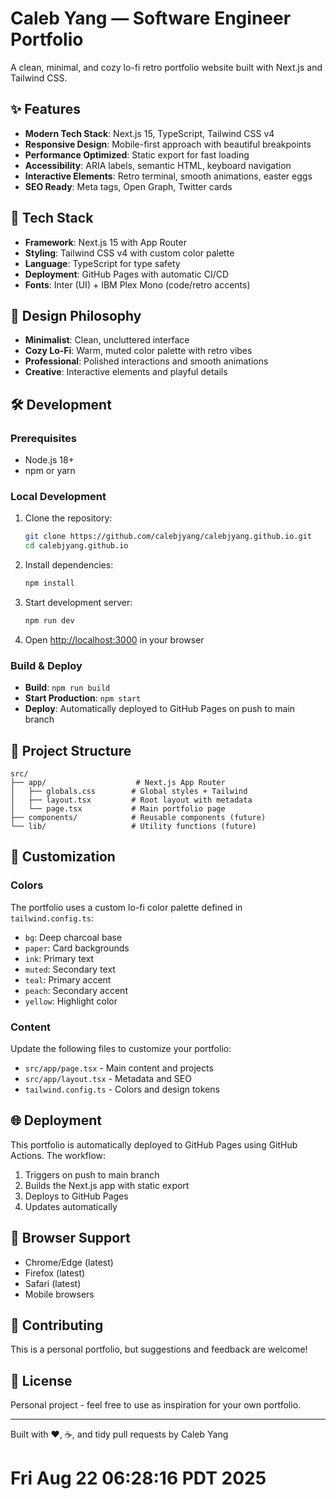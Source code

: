 # Caleb Yang — Software Engineer Portfolio

A clean, minimal, and cozy lo-fi retro portfolio website built with Next.js and Tailwind CSS.

## ✨ Features

- **Modern Tech Stack**: Next.js 15, TypeScript, Tailwind CSS v4
- **Responsive Design**: Mobile-first approach with beautiful breakpoints
- **Performance Optimized**: Static export for fast loading
- **Accessibility**: ARIA labels, semantic HTML, keyboard navigation
- **Interactive Elements**: Retro terminal, smooth animations, easter eggs
- **SEO Ready**: Meta tags, Open Graph, Twitter cards

## 🚀 Tech Stack

- **Framework**: Next.js 15 with App Router
- **Styling**: Tailwind CSS v4 with custom color palette
- **Language**: TypeScript for type safety
- **Deployment**: GitHub Pages with automatic CI/CD
- **Fonts**: Inter (UI) + IBM Plex Mono (code/retro accents)

## 🎨 Design Philosophy

- **Minimalist**: Clean, uncluttered interface
- **Cozy Lo-Fi**: Warm, muted color palette with retro vibes
- **Professional**: Polished interactions and smooth animations
- **Creative**: Interactive elements and playful details

## 🛠️ Development

### Prerequisites

- Node.js 18+ 
- npm or yarn

### Local Development

1. Clone the repository:
   ```bash
   git clone https://github.com/calebjyang/calebjyang.github.io.git
   cd calebjyang.github.io
   ```

2. Install dependencies:
   ```bash
   npm install
   ```

3. Start development server:
   ```bash
   npm run dev
   ```

4. Open [http://localhost:3000](http://localhost:3000) in your browser

### Build & Deploy

- **Build**: `npm run build`
- **Start Production**: `npm start`
- **Deploy**: Automatically deployed to GitHub Pages on push to main branch

## 📁 Project Structure

```
src/
├── app/                    # Next.js App Router
│   ├── globals.css        # Global styles + Tailwind
│   ├── layout.tsx         # Root layout with metadata
│   └── page.tsx           # Main portfolio page
├── components/            # Reusable components (future)
└── lib/                   # Utility functions (future)
```

## 🎯 Customization

### Colors
The portfolio uses a custom lo-fi color palette defined in `tailwind.config.ts`:

- `bg`: Deep charcoal base
- `paper`: Card backgrounds
- `ink`: Primary text
- `muted`: Secondary text
- `teal`: Primary accent
- `peach`: Secondary accent
- `yellow`: Highlight color

### Content
Update the following files to customize your portfolio:

- `src/app/page.tsx` - Main content and projects
- `src/app/layout.tsx` - Metadata and SEO
- `tailwind.config.ts` - Colors and design tokens

## 🌐 Deployment

This portfolio is automatically deployed to GitHub Pages using GitHub Actions. The workflow:

1. Triggers on push to main branch
2. Builds the Next.js app with static export
3. Deploys to GitHub Pages
4. Updates automatically

## 📱 Browser Support

- Chrome/Edge (latest)
- Firefox (latest)
- Safari (latest)
- Mobile browsers

## 🤝 Contributing

This is a personal portfolio, but suggestions and feedback are welcome!

## 📄 License

Personal project - feel free to use as inspiration for your own portfolio.

---

Built with ❤️, ☕, and tidy pull requests by Caleb Yang
# Fri Aug 22 06:28:16 PDT 2025
